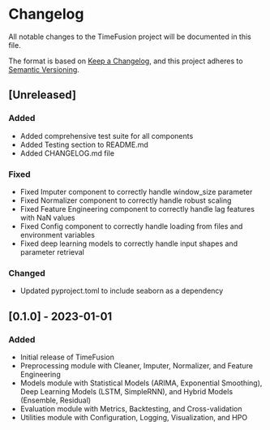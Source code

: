 # Changelog

All notable changes to the TimeFusion project will be documented in this file.

The format is based on [Keep a Changelog](https://keepachangelog.com/en/1.0.0/),
and this project adheres to [Semantic Versioning](https://semver.org/spec/v2.0.0.html).

## [Unreleased]

### Added
- Added comprehensive test suite for all components
- Added Testing section to README.md
- Added CHANGELOG.md file

### Fixed
- Fixed Imputer component to correctly handle window_size parameter
- Fixed Normalizer component to correctly handle robust scaling
- Fixed Feature Engineering component to correctly handle lag features with NaN values
- Fixed Config component to correctly handle loading from files and environment variables
- Fixed deep learning models to correctly handle input shapes and parameter retrieval

### Changed
- Updated pyproject.toml to include seaborn as a dependency

## [0.1.0] - 2023-01-01

### Added
- Initial release of TimeFusion
- Preprocessing module with Cleaner, Imputer, Normalizer, and Feature Engineering
- Models module with Statistical Models (ARIMA, Exponential Smoothing), Deep Learning Models (LSTM, SimpleRNN), and Hybrid Models (Ensemble, Residual)
- Evaluation module with Metrics, Backtesting, and Cross-validation
- Utilities module with Configuration, Logging, Visualization, and HPO
